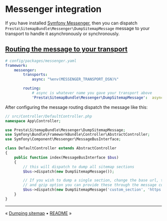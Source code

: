 # Messenger integration

If you have installed [Symfony Messenger](https://symfony.com/doc/current/messenger.html#installation), then you can 
dispatch `Presta\SitemapBundle\Messenger\DumpSitemapMessage` message to your transport to handle it asynchronously or
synchronously.

## [Routing the message to your transport](https://symfony.com/doc/current/messenger.html#routing-messages-to-a-transport)

```yaml
# config/packages/messenger.yaml
framework:
    messenger:
        transports:
            async: "%env(MESSENGER_TRANSPORT_DSN)%"

        routing:
            # async is whatever name you gave your transport above
            'Presta\SitemapBundle\Messenger\DumpSitemapMessage':  async
```

After configuring the message routing dispatch the message like this:

```php
// src/Controller/DefaultController.php
namespace App\Controller;

use Presta\SitemapBundle\Messenger\DumpSitemapMessage;
use Symfony\Bundle\FrameworkBundle\Controller\AbstractController;
use Symfony\Component\Messenger\MessageBusInterface;

class DefaultController extends AbstractController
{
    public function index(MessageBusInterface $bus)
    {
        // this will dispatch to dump all sitemap sections
        $bus->dispatch(new DumpSitemapMessage());

        // If you wish to dump a single section, change the base url, target dir
        // and gzip option you can provide these through the message constructor
        $bus->dispatch(new DumpSitemapMessage('custom_section', 'https://sitemap.acme.org', '/path/to/sitemap', ['gzip' => true]));
    }
}
```

---

« [Dumping sitemap](6-dumping-sitemap.md) • [README](../../README.md) »

